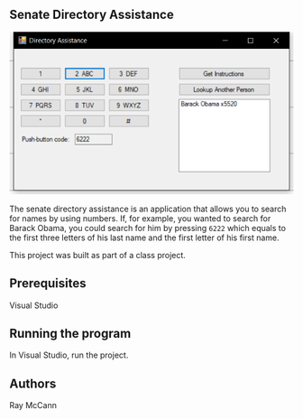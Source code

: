 ## Senate Directory Assistance
![Senate Directory Assistance screenshot](https://github.com/rmcc3/SenateDirectoryAssistance/blob/master/ss.png?raw=true)

The senate directory assistance is an application that allows you to search for names by using numbers. If, for example, you wanted to search for Barack Obama, you could search for him by pressing `6222` which equals to the first three letters of his last name and the first letter of his first name.

This project was built as part of a class project.

## Prerequisites
Visual Studio

## Running the program
In Visual Studio, run the project.

## Authors
Ray McCann
